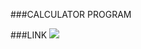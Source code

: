 ###CALCULATOR PROGRAM

###LINK
[<img src ="https://img.shields.io/badge/calculator-%23.svg?&style=for-the-badge&logo=www&logoColor=white%22&color=red">](https://sebas2203.github.io/calculator/)
